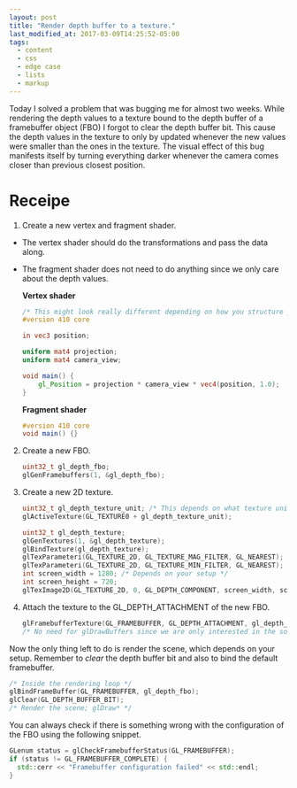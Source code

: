 ```yaml
---
layout: post
title: "Render depth buffer to a texture."
last_modified_at: 2017-03-09T14:25:52-05:00
tags:
  - content
  - css
  - edge case
  - lists
  - markup
---
```


Today I solved a problem that was bugging me for almost two weeks. While rendering the depth values to a texture
bound to the depth buffer of a framebuffer object (FBO) I forgot to clear the depth buffer bit. This cause the depth values in the texture
to only by updated whenever the new values were smaller than the ones in the texture. The visual effect of this bug 
manifests itself by turning everything darker whenever the camera comes closer than previous closest position.

# Receipe
1. Create a new vertex and fragment shader.
- The vertex shader should do the transformations and pass the data along.
- The fragment shader does not need to do anything since we only care about the depth values.

	**Vertex shader**
	```glsl
	/* This might look really different depending on how you structure your shaders. */
	#version 410 core

	in vec3 position;

	uniform mat4 projection;
	uniform mat4 camera_view;

	void main() {
	    gl_Position = projection * camera_view * vec4(position, 1.0);
	}
	```
	**Fragment shader**
	```glsl
	#version 410 core
	void main() {}
	```

2. Create a new FBO.
	```cpp
	uint32_t gl_depth_fbo;
	glGenFramebuffers(1, &gl_depth_fbo);
	```

3. Create a new 2D texture.
	```cpp
	uint32_t gl_depth_texture_unit; /* This depends on what texture units you are using. */
	glActiveTexture(GL_TEXTURE0 + gl_depth_texture_unit);

	uint32_t gl_depth_texture;
	glGenTextures(1, &gl_depth_texture);
	glBindTexture(gl_depth_texture);
	glTexParameteri(GL_TEXTURE_2D, GL_TEXTURE_MAG_FILTER, GL_NEAREST);
	glTexParameteri(GL_TEXTURE_2D, GL_TEXTURE_MIN_FILTER, GL_NEAREST);
	int screen_width = 1280; /* Depends on your setup */
	int screen_height = 720;
	glTexImage2D(GL_TEXTURE_2D, 0, GL_DEPTH_COMPONENT, screen_width, screen_height, 0, GL_DEPTH_COMPONENT, GL_UNSIGNED_INT, nullptr);
	```

4. Attach the texture to the GL_DEPTH_ATTACHMENT of the new FBO.
	```cpp
	glFramebufferTexture(GL_FRAMEBUFFER, GL_DEPTH_ATTACHMENT, gl_depth_texture, 0);
	/* No need for glDrawBuffers since we are only interested in the sole depth buffer */
	```
Now the only thing left to do is render the scene, which depends on your setup. 
Remember to *clear* the depth buffer bit and also to bind the default framebuffer.
```cpp
/* Inside the rendering loop */
glBindFrameBuffer(GL_FRAMEBUFFER, gl_depth_fbo);
glClear(GL_DEPTH_BUFFER_BIT);
/* Render the scene; glDraw* */
```
You can always check if there is something wrong with the configuration of the FBO using the following snippet.
```cpp
GLenum status = glCheckFramebufferStatus(GL_FRAMEBUFFER);
if (status != GL_FRAMEBUFFER_COMPLETE) {
  std::cerr << "Framebuffer configuration failed" << std::endl;
}
```
